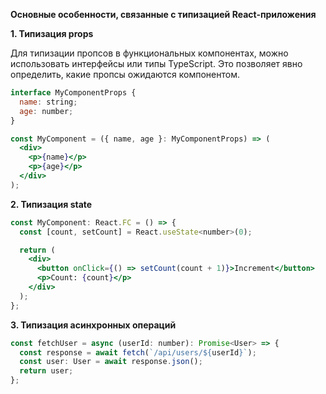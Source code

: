 **Основные особенности, связанные с типизацией React-приложения** 

**1. Типизация props**

Для типизации пропсов в функциональных компонентах, можно использовать интерфейсы или типы TypeScript. Это позволяет явно определить, какие пропсы ожидаются компонентом.

```jsx
interface MyComponentProps {
  name: string;
  age: number;
}

const MyComponent = ({ name, age }: MyComponentProps) => (
  <div>
    <p>{name}</p>
    <p>{age}</p>
  </div>
);
```

**2. Типизация state**

```jsx
const MyComponent: React.FC = () => {
  const [count, setCount] = React.useState<number>(0);

  return (
    <div>
      <button onClick={() => setCount(count + 1)}>Increment</button>
      <p>Count: {count}</p>
    </div>
  );
};
```

**3. Типизация асинхронных операций**

```jsx
const fetchUser = async (userId: number): Promise<User> => {
  const response = await fetch(`/api/users/${userId}`);
  const user: User = await response.json();
  return user;
};
```